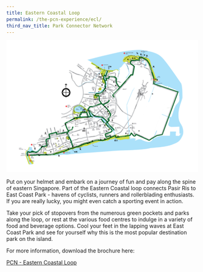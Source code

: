 ```yaml
---
title: Eastern Coastal Loop
permalink: /the-pcn-experience/ecl/
third_nav_title: Park Connector Network
---
```


![Alt text for image on Isomer site](/images/Eastern%20Coastal%20Loop.png)

Put on your helmet and embark on a journey of fun and pay along the spine of eastern Singapore. Part of the Eastern Coastal loop connects Pasir Ris to East Coast Park - havens of cyclists, runners and rollerblading enthusiasts. If you are really lucky, you might even catch a sporting event in action.

Take your pick of stopovers from the numerous green pockets and parks along the loop, or rest at the various food centres to indulge in a variety of food and beverage options. Cool your feet in the lapping waves at East Coast Park and see for yourself why this is the most popular destination park on the island.


For more information, download the brochure here:

[PCN - Eastern Coastal Loop](/files/ECL%20Brochure%20Map.pdf)